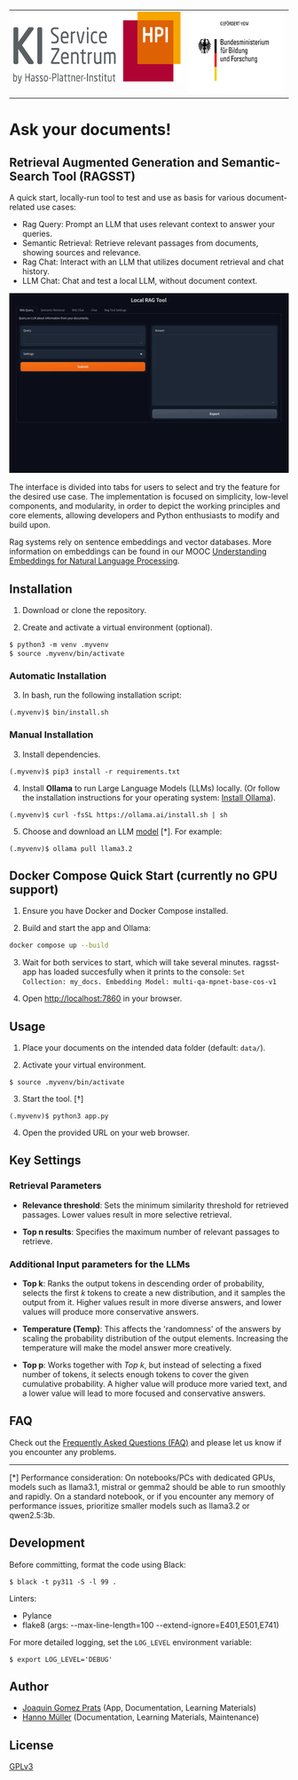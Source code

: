 <table width="100%">
  <tr>
    <td align="left" valign="top">
      <img src="./images/logo_kisz.png" height="130" alt="Logo of the AI Service Center Berlin-Brandenburg.">
    </td>
    <td align="right" valign="top">
      <img src="./images/logo_bmbf.jpeg" height="150" alt="Logo of the German Federal Ministry of Education and Research: Gefördert vom Bundesministerium für Bildung und Forschung.">
    </td>
  </tr>
</table>

#

# Ask your documents!

## Retrieval Augmented Generation and Semantic-Search Tool (RAGSST)

A quick start, locally-run tool to test and use as basis for various document-related use cases:

- Rag Query: Prompt an LLM that uses relevant context to answer your queries.
- Semantic Retrieval: Retrieve relevant passages from documents, showing sources and relevance.
- Rag Chat: Interact with an LLM that utilizes document retrieval and chat history.
- LLM Chat: Chat and test a local LLM, without document context.

![RAGSST](images/local-ragtool-demo.gif)

The interface is divided into tabs for users to select and try the feature for the desired use case. The implementation is focused on simplicity, low-level components, and modularity, in order to depict the working principles and core elements, allowing developers and Python enthusiasts to modify and build upon.

Rag systems rely on sentence embeddings and vector databases. More information on embeddings can be found in our MOOC [Understanding Embeddings for Natural Language Processing](https://open.hpi.de/courses/embeddingsfornlp-kisz2023).

## Installation

1. Download or clone the repository.

2. Create and activate a virtual environment (optional).

```shell
$ python3 -m venv .myvenv
$ source .myvenv/bin/activate
```

### Automatic Installation

3. In bash, run the following installation script:

```shell
(.myvenv)$ bin/install.sh
```

### Manual Installation

3. Install dependencies.

```shell
(.myvenv)$ pip3 install -r requirements.txt
```

4. Install **Ollama** to run Large Language Models (LLMs) locally. (Or follow the installation instructions for your operating system: [Install Ollama](https://ollama.com/download)).

```shell
(.myvenv)$ curl -fsSL https://ollama.ai/install.sh | sh
```

5. Choose and download an LLM [model](https://ollama.com/library) [\*]. For example:

```shell
(.myvenv)$ ollama pull llama3.2
```

## Docker Compose Quick Start (currently no GPU support)

1. Ensure you have Docker and Docker Compose installed.

2. Build and start the app and Ollama:

```sh
docker compose up --build
```

3. Wait for both services to start, which will take several minutes. ragsst-app has loaded succesfully when it prints to the console: `Set Collection: my_docs. Embedding Model: multi-qa-mpnet-base-cos-v1`

4. Open [http://localhost:7860](http://localhost:7860) in your browser.

## Usage

1. Place your documents on the intended data folder (default: `data/`).

2. Activate your virtual environment.

```shell
$ source .myvenv/bin/activate
```

3. Start the tool. [†]

```shell
(.myvenv)$ python3 app.py
```

4. Open the provided URL on your web browser.


## Key Settings

### Retrieval Parameters

- **Relevance threshold**: Sets the minimum similarity threshold for retrieved passages. Lower values result in more selective retrieval.

- **Top n results**: Specifies the maximum number of relevant passages to retrieve.

### Additional Input parameters for the LLMs

- **Top k**: Ranks the output tokens in descending order of probability, selects the first *k* tokens to create a new distribution, and it samples the output from it. Higher values result in more diverse answers, and lower values will produce more conservative answers.

- **Temperature (Temp)**: This affects the 'randomness' of the answers  by scaling the probability distribution of the output elements. Increasing the temperature will make the model answer more creatively.

- **Top p**: Works together with *Top k*, but instead of selecting a fixed number of tokens, it selects enough tokens to cover the given cumulative probability. A higher value will produce more varied text, and a lower value will lead to more focused and conservative answers.

## FAQ

Check out the [Frequently Asked Questions (FAQ)](./FAQ.md) and please let us know if you encounter any problems.

---

[\*] Performance consideration: On notebooks/PCs with dedicated GPUs, models such as llama3.1, mistral or gemma2 should be able to run smoothly and rapidly. On a standard notebook, or if you encounter any memory of performance issues, prioritize smaller models such as llama3.2 or qwen2.5:3b.

## Development

Before committing, format the code using Black:

```shell
$ black -t py311 -S -l 99 .
```

Linters:

- Pylance
- flake8 (args: --max-line-length=100 --extend-ignore=E401,E501,E741)


For more detailed logging, set the `LOG_LEVEL` environment variable:

```shell
$ export LOG_LEVEL='DEBUG'
```

## Author
- [Joaquin Gomez Prats](https://github.com/slovanos) (App, Documentation, Learning Materials)
- [Hanno Müller](https://github.com/hanno-mueller-HPI) (Documentation, Learning Materials, Maintenance)


## License

[GPLv3](./LICENSE)
